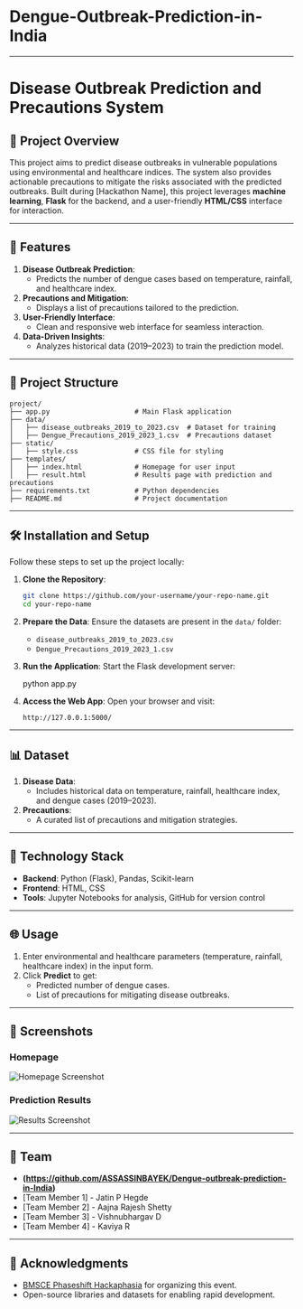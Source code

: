 # Dengue-Outbreak-Prediction-in-India

---

# Disease Outbreak Prediction and Precautions System

## 🚀 Project Overview

This project aims to predict disease outbreaks in vulnerable populations using environmental and healthcare indices. The system also provides actionable precautions to mitigate the risks associated with the predicted outbreaks. Built during [Hackathon Name], this project leverages **machine learning**, **Flask** for the backend, and a user-friendly **HTML/CSS** interface for interaction.

---

## 🌟 Features

1. **Disease Outbreak Prediction**:
   - Predicts the number of dengue cases based on temperature, rainfall, and healthcare index.
2. **Precautions and Mitigation**:
   - Displays a list of precautions tailored to the prediction.
3. **User-Friendly Interface**:
   - Clean and responsive web interface for seamless interaction.
4. **Data-Driven Insights**:
   - Analyzes historical data (2019–2023) to train the prediction model.

---

## 📂 Project Structure

```
project/
├── app.py                     # Main Flask application
├── data/
│   ├── disease_outbreaks_2019_to_2023.csv  # Dataset for training
│   ├── Dengue_Precautions_2019_2023_1.csv  # Precautions dataset
├── static/
│   ├── style.css              # CSS file for styling
├── templates/
│   ├── index.html             # Homepage for user input
│   ├── result.html            # Results page with prediction and precautions
├── requirements.txt           # Python dependencies
├── README.md                  # Project documentation
```

---

## 🛠️ Installation and Setup

Follow these steps to set up the project locally:

1. **Clone the Repository**:

   ```bash
   git clone https://github.com/your-username/your-repo-name.git
   cd your-repo-name
   ```

2. **Prepare the Data**:
   Ensure the datasets are present in the `data/` folder:

   - `disease_outbreaks_2019_to_2023.csv`
   - `Dengue_Precautions_2019_2023_1.csv`

3. **Run the Application**:
   Start the Flask development server:

   python app.py

4. **Access the Web App**:
   Open your browser and visit:
   ```
   http://127.0.0.1:5000/
   ```

---

## 📊 Dataset

1. **Disease Data**:
   - Includes historical data on temperature, rainfall, healthcare index, and dengue cases (2019–2023).
2. **Precautions**:
   - A curated list of precautions and mitigation strategies.

---

## 🧠 Technology Stack

- **Backend**: Python (Flask), Pandas, Scikit-learn
- **Frontend**: HTML, CSS
- **Tools**: Jupyter Notebooks for analysis, GitHub for version control

---

## 🌐 Usage

1. Enter environmental and healthcare parameters (temperature, rainfall, healthcare index) in the input form.
2. Click **Predict** to get:
   - Predicted number of dengue cases.
   - List of precautions for mitigating disease outbreaks.

---

## 🎨 Screenshots

### Homepage

![Homepage Screenshot](images/home%20page.jpg)

### Prediction Results

![Results Screenshot](images/result%20page.jpg)

---

## 🤝 Team

- **(https://github.com/ASSASSINBAYEK/Dengue-outbreak-prediction-in-India)**
- [Team Member 1] - Jatin P Hegde
- [Team Member 2] - Aajna Rajesh Shetty
- [Team Member 3] - Vishnubhargav D
- [Team Member 4] - Kaviya R

---

## 📢 Acknowledgments

- [BMSCE Phaseshift Hackaphasia](https://registrations.phaseshift.bmsce.in/events/COMHAC) for organizing this event.
- Open-source libraries and datasets for enabling rapid development.
